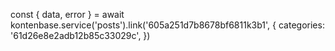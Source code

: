 const { data, error } = await kontenbase.service('posts').link('605a251d7b8678bf6811k3b1', {
  categories: '61d26e8e2adb12b85c33029c',
})
